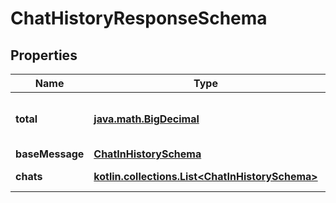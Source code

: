 
# ChatHistoryResponseSchema

## Properties
Name | Type | Description | Notes
------------ | ------------- | ------------- | -------------
**total** | [**java.math.BigDecimal**](java.math.BigDecimal.md) | Total Chats in history under particular threadId. |  [optional]
**baseMessage** | [**ChatInHistorySchema**](ChatInHistorySchema.md) |  |  [optional]
**chats** | [**kotlin.collections.List&lt;ChatInHistorySchema&gt;**](ChatInHistorySchema.md) | List of history conversations |  [optional]



